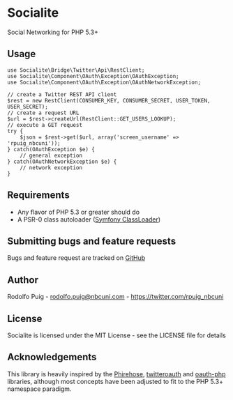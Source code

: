 # Socialite #

Social Networking for PHP 5.3+

## Usage ##

    use Socialite\Bridge\Twitter\Api\RestClient;
    use Socialite\Component\OAuth\Exception\OAuthException;
    use Socialite\Component\OAuth\Exception\OAuthNetworkException;

    // create a Twitter REST API client
    $rest = new RestClient(CONSUMER_KEY, CONSUMER_SECRET, USER_TOKEN, USER_SECRET);
    // create a request URL
    $url = $rest->createUrl(RestClient::GET_USERS_LOOKUP);
    // execute a GET request
    try {
        $json = $rest->get($url, array('screen_username' => 'rpuig_nbcuni'));
    } catch(OAuthException $e) {
        // general exception
    } catch(OAuthNetworkException $e) {
        // network exception
    }

## Requirements ##

- Any flavor of PHP 5.3 or greater should do
- A PSR-0 class autoloader ([Symfony ClassLoader](https://github.com/symfony/ClassLoader))

## Submitting bugs and feature requests ##

Bugs and feature request are tracked on [GitHub](https://github.com/telemundo/socialite/issues)

## Author ##

Rodolfo Puig - <rodolfo.puig@nbcuni.com> - <https://twitter.com/rpuig_nbcuni><br />

## License ##

Socialite is licensed under the MIT License - see the LICENSE file for details

## Acknowledgements ##

This library is heavily inspired by the [Phirehose](https://github.com/fennb/phirehose), [twitteroauth](https://github.com/abraham/twitteroauth) and [oauth-php](http://code.google.com/p/oauth-php) libraries, although most concepts have been adjusted to fit to the PHP 5.3+ namespace paradigm.
